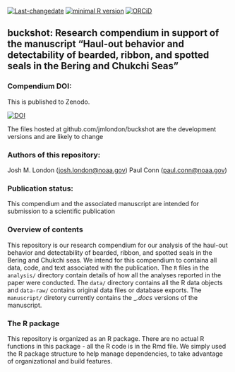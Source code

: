 <!-- README.md is generated from README.Rmd. Please edit that file -->
[![Last-changedate](https://img.shields.io/badge/last%20change-2019--04--09-green.svg)](https://github.com/jmlondon/buckshot/commits/master)
[![minimal R
version](https://img.shields.io/badge/R%3E%3D-3.5.3-green.svg)](https://cran.r-project.org/)
[![ORCiD](https://img.shields.io/badge/ORCiD-0000--0002--3647--5046-green.svg)](http://orcid.org/0000-0002-3647-5046)

buckshot: Research compendium in support of the manuscript “Haul-out behavior and detectability of bearded, ribbon, and spotted seals in the Bering and Chukchi Seas”
---------------------------------------------------------------------------------------------------------------------------------------------------------------------

### Compendium DOI:

This is published to Zenodo.

[![DOI](https://zenodo.org/badge/134605799.svg)](https://zenodo.org/badge/latestdoi/134605799)

The files hosted at github.com/jmlondon/buckshot are the development
versions and are likely to change

### Authors of this repository:

Josh M. London
(<a href="mailto:josh.london@noaa.gov" class="email">josh.london@noaa.gov</a>)
Paul Conn
(<a href="mailto:paul.conn@noaa.gov" class="email">paul.conn@noaa.gov</a>)

### Publication status:

This compendium and the associated manuscript are intended for
submission to a scientific publication

### Overview of contents

This repository is our research compendium for our analysis of the
haul-out behavior and detectability of bearded, ribbon, and spotted
seals in the Bering and Chukchi seas. We intend for this compendium to
containa all data, code, and text associated with the publication. The
`R` files in the `analysis/` directory contain details of how all the
analyses reported in the paper were conducted. The `data/` directory
contains all the R data objects and `data-raw/` contains original data
files or database exports. The `manuscript/` diretory currently contains
the \_*.docs* versions of the manuscript.

### The R package

This repository is organized as an R package. There are no actual R
functions in this package - all the R code is in the Rmd file. We simply
used the R package structure to help manage dependencies, to take
advantage of organizational and build features.
